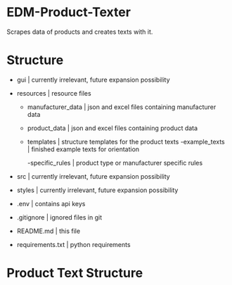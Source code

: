 # EDM-Product-Texter
Scrapes data of products and creates texts with it.

# Structure
- gui                     | currently irrelevant, future expansion possibility

- resources               | resource files
   - manufacturer_data    | json and excel files containing manufacturer data

    - product_data        | json and excel files containing product data

    - templates           | structure templates for the product texts
        -example_texts    | finished example texts for orientation

        -specific_rules   | product type or manufacturer specific rules

- src                     | currently irrelevant, future expansion possibility

- styles                  | currently irrelevant, future expansion possibility

- .env                    | contains api keys
- .gitignore              | ignored files in git
- README.md               | this file
- requirements.txt        | python requirements

# Product Text Structure 